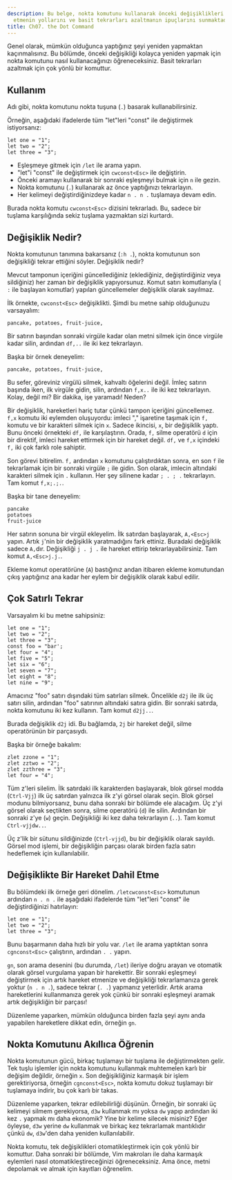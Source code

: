 ```yaml
---
description: Bu belge, nokta komutunu kullanarak önceki değişiklikleri kolayca tekrar
  etmenin yollarını ve basit tekrarları azaltmanın ipuçlarını sunmaktadır.
title: Ch07. the Dot Command
---
```


Genel olarak, mümkün olduğunca yaptığınız şeyi yeniden yapmaktan kaçınmalısınız. Bu bölümde, önceki değişikliği kolayca yeniden yapmak için nokta komutunu nasıl kullanacağınızı öğreneceksiniz. Basit tekrarları azaltmak için çok yönlü bir komuttur.

## Kullanım

Adı gibi, nokta komutunu nokta tuşuna (`.`) basarak kullanabilirsiniz.

Örneğin, aşağıdaki ifadelerde tüm "let"leri "const" ile değiştirmek istiyorsanız:

```shell
let one = "1";
let two = "2";
let three = "3";
```

- Eşleşmeye gitmek için `/let` ile arama yapın.
- "let"i "const" ile değiştirmek için `cwconst<Esc>` ile değiştirin.
- Önceki aramayı kullanarak bir sonraki eşleşmeyi bulmak için `n` ile gezin.
- Nokta komutunu (`.`) kullanarak az önce yaptığınızı tekrarlayın.
- Her kelimeyi değiştirdiğinizdeye kadar `n . n .` tuşlamaya devam edin.

Burada nokta komutu `cwconst<Esc>` dizisini tekrarladı. Bu, sadece bir tuşlama karşılığında sekiz tuşlama yazmaktan sizi kurtardı.

## Değişiklik Nedir?

Nokta komutunun tanımına bakarsanız (`:h .`), nokta komutunun son değişikliği tekrar ettiğini söyler. Değişiklik nedir?

Mevcut tamponun içeriğini güncellediğiniz (eklediğiniz, değiştirdiğiniz veya sildiğiniz) her zaman bir değişiklik yapıyorsunuz. Komut satırı komutlarıyla ( `:` ile başlayan komutlar) yapılan güncellemeler değişiklik olarak sayılmaz.

İlk örnekte, `cwconst<Esc>` değişiklikti. Şimdi bu metne sahip olduğunuzu varsayalım:

```shell
pancake, potatoes, fruit-juice,
```

Bir satırın başından sonraki virgüle kadar olan metni silmek için önce virgüle kadar silin, ardından `df,..` ile iki kez tekrarlayın.

Başka bir örnek deneyelim:

```shell
pancake, potatoes, fruit-juice,
```

Bu sefer, göreviniz virgülü silmek, kahvaltı öğelerini değil. İmleç satırın başında iken, ilk virgüle gidin, silin, ardından `f,x..` ile iki kez tekrarlayın. Kolay, değil mi? Bir dakika, işe yaramadı! Neden?

Bir değişiklik, hareketleri hariç tutar çünkü tampon içeriğini güncellemez. `f,x` komutu iki eylemden oluşuyordu: imleci "," işaretine taşımak için `f,` komutu ve bir karakteri silmek için `x`. Sadece ikincisi, `x`, bir değişiklik yaptı. Bunu önceki örnekteki `df,` ile karşılaştırın. Orada, `f,` silme operatörü `d` için bir direktif, imleci hareket ettirmek için bir hareket değil. `df,` ve `f,x` içindeki `f,` iki çok farklı role sahiptir.

Son görevi bitirelim. `f,` ardından `x` komutunu çalıştırdıktan sonra, en son `f` ile tekrarlamak için bir sonraki virgüle `;` ile gidin. Son olarak, imlecin altındaki karakteri silmek için `.` kullanın. Her şey silinene kadar `; . ; .` tekrarlayın. Tam komut `f,x;.;.`.

Başka bir tane deneyelim:

```shell
pancake
potatoes
fruit-juice
```

Her satırın sonuna bir virgül ekleyelim. İlk satırdan başlayarak, `A,<Esc>j` yapın. Artık `j`'nin bir değişiklik yaratmadığını fark ettiniz. Buradaki değişiklik sadece `A,`dır. Değişikliği `j . j .` ile hareket ettirip tekrarlayabilirsiniz. Tam komut `A,<Esc>j.j.`.

Ekleme komut operatörüne (`A`) bastığınız andan itibaren ekleme komutundan çıkış yaptığınız ana kadar her eylem bir değişiklik olarak kabul edilir.

## Çok Satırlı Tekrar

Varsayalım ki bu metne sahipsiniz:

```shell
let one = "1";
let two = "2";
let three = "3";
const foo = "bar';
let four = "4";
let five = "5";
let six = "6";
let seven = "7";
let eight = "8";
let nine = "9";
```

Amacınız "foo" satırı dışındaki tüm satırları silmek. Öncelikle `d2j` ile ilk üç satırı silin, ardından "foo" satırının altındaki satıra gidin. Bir sonraki satırda, nokta komutunu iki kez kullanın. Tam komut `d2jj..`.

Burada değişiklik `d2j` idi. Bu bağlamda, `2j` bir hareket değil, silme operatörünün bir parçasıydı.

Başka bir örneğe bakalım:

```shell
zlet zzone = "1";
zlet zztwo = "2";
zlet zzthree = "3";
let four = "4";
```

Tüm z'leri silelim. İlk satırdaki ilk karakterden başlayarak, blok görsel modda (`Ctrl-Vjj`) ilk üç satırdan yalnızca ilk z'yi görsel olarak seçin. Blok görsel modunu bilmiyorsanız, bunu daha sonraki bir bölümde ele alacağım. Üç z'yi görsel olarak seçtikten sonra, silme operatörü (`d`) ile silin. Ardından bir sonraki z'ye (`w`) geçin. Değişikliği iki kez daha tekrarlayın (`..`). Tam komut `Ctrl-vjjdw..`.

Üç z'lik bir sütunu sildiğinizde (`Ctrl-vjjd`), bu bir değişiklik olarak sayıldı. Görsel mod işlemi, bir değişikliğin parçası olarak birden fazla satırı hedeflemek için kullanılabilir.

## Değişiklikte Bir Hareket Dahil Etme

Bu bölümdeki ilk örneğe geri dönelim. `/letcwconst<Esc>` komutunun ardından `n . n .` ile aşağıdaki ifadelerde tüm "let"leri "const" ile değiştirdiğinizi hatırlayın:

```shell
let one = "1";
let two = "2";
let three = "3";
```

Bunu başarmanın daha hızlı bir yolu var. `/let` ile arama yaptıktan sonra `cgnconst<Esc>` çalıştırın, ardından `. .` yapın.

`gn`, son arama desenini (bu durumda, `/let`) ileriye doğru arayan ve otomatik olarak görsel vurgulama yapan bir harekettir. Bir sonraki eşleşmeyi değiştirmek için artık hareket etmenize ve değişikliği tekrarlamanıza gerek yoktur (`n . n .`), sadece tekrar (`. .`) yapmanız yeterlidir. Artık arama hareketlerini kullanmanıza gerek yok çünkü bir sonraki eşleşmeyi aramak artık değişikliğin bir parçası!

Düzenleme yaparken, mümkün olduğunca birden fazla şeyi aynı anda yapabilen hareketlere dikkat edin, örneğin `gn`.

## Nokta Komutunu Akıllıca Öğrenin

Nokta komutunun gücü, birkaç tuşlamayı bir tuşlama ile değiştirmekten gelir. Tek tuşlu işlemler için nokta komutunu kullanmak muhtemelen karlı bir değişim değildir, örneğin `x`. Son değişikliğiniz karmaşık bir işlem gerektiriyorsa, örneğin `cgnconst<Esc>`, nokta komutu dokuz tuşlamayı bir tuşlamaya indirir, bu çok karlı bir takas.

Düzenleme yaparken, tekrar edilebilirliği düşünün. Örneğin, bir sonraki üç kelimeyi silmem gerekiyorsa, `d3w` kullanmak mı yoksa `dw` yapıp ardından iki kez `.` yapmak mı daha ekonomik? Yine bir kelime silecek misiniz? Eğer öyleyse, `d3w` yerine `dw` kullanmak ve birkaç kez tekrarlamak mantıklıdır çünkü `dw`, `d3w`'den daha yeniden kullanılabilir.

Nokta komutu, tek değişiklikleri otomatikleştirmek için çok yönlü bir komuttur. Daha sonraki bir bölümde, Vim makroları ile daha karmaşık eylemleri nasıl otomatikleştireceğinizi öğreneceksiniz. Ama önce, metni depolamak ve almak için kayıtları öğrenelim.